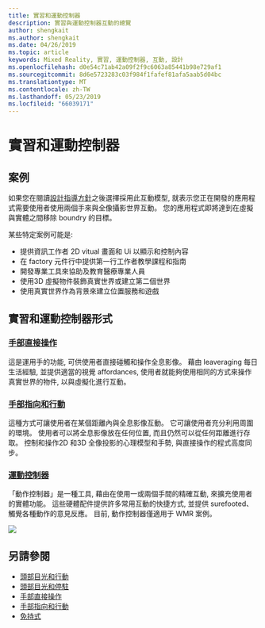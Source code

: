 ```yaml
---
title: 實習和運動控制器
description: 實習與運動控制器互動的總覽
author: shengkait
ms.author: shengkait
ms.date: 04/26/2019
ms.topic: article
keywords: Mixed Reality, 實習, 運動控制器, 互動, 設計
ms.openlocfilehash: d0e54c71ab42a09f2f9c6063a85441b98e729af1
ms.sourcegitcommit: 8d6e5723283c03f984f1fafef81afa5aab5d04bc
ms.translationtype: MT
ms.contentlocale: zh-TW
ms.lasthandoff: 05/23/2019
ms.locfileid: "66039171"
---
```

# <a name="hands-and-motion-controllers"></a>實習和運動控制器
## <a name="scenarios"></a>案例
如果您在閱讀[設計指導方針](interaction-fundamentals.md)之後選擇採用此互動模型, 就表示您正在開發的應用程式需要使用者使用兩個手來與全像攝影世界互動。 您的應用程式即將達到在虛擬與實體之間移除 boundry 的目標。

某些特定案例可能是:
* 提供資訊工作者 2D vitual 畫面和 Ui 以顯示和控制內容
* 在 factory 元件行中提供第一行工作者教學課程和指南
* 開發專業工具來協助及教育醫療專業人員  
* 使用3D 虛擬物件裝飾真實世界或建立第二個世界 
* 使用真實世界作為背景來建立位置服務和遊戲

## <a name="hands-and-motion-controllers-modalities"></a>實習和運動控制器形式
### <a name="direct-manipulation-with-handsdirect-manipulationmd"></a>[手部直接操作](direct-manipulation.md)
這是運用手的功能, 可供使用者直接碰觸和操作全息影像。 藉由 leaveraging 每日生活經驗, 並提供適當的視覺 affordances, 使用者就能夠使用相同的方式來操作真實世界的物件, 以與虛擬化進行互動。   

### <a name="point-and-commit-with-handspoint-and-commitmd"></a>[手部指向和行動](point-and-commit.md)
這種方式可讓使用者在某個距離內與全息影像互動。 它可讓使用者充分利用周圍的環境。 使用者可以將全息影像放在任何位置, 而且仍然可以從任何距離進行存取。 控制和操作2D 和3D 全像投影的心理模型和手勢, 與直接操作的程式高度同步。

### <a name="motion-controllersmotion-controllersmd"></a>[運動控制器](motion-controllers.md)
「動作控制器」是一種工具, 藉由在使用一或兩個手間的精確互動, 來擴充使用者的實體功能。 這些硬體配件提供許多常用互動的快捷方式, 並提供 surefooted、觸覺各種動作的意見反應。 目前, 動作控制器僅適用于 WMR 案例。 

![](images/Hands-and-controllers-720px.jpg)<br>

## <a name="see-also"></a>另請參閱
* [頭部目光和行動](gaze-and-commit.md)
* [頭部目光和停駐](gaze-and-dwell.md)
* [手部直接操作](direct-manipulation.md)
* [手部指向和行動](point-and-commit.md)
* [免持式](hands-free.md)
